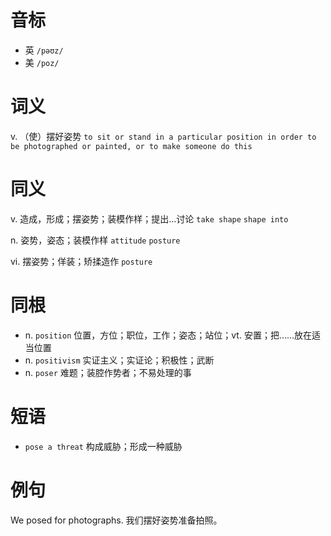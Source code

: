 # 音标

- 英 `/pəʊz/`
- 美 `/poz/`

# 词义

v. （使）摆好姿势
`to sit or stand in a particular position in order to be photographed or painted, or to make someone do this`

# 同义

v. 造成，形成；摆姿势；装模作样；提出…讨论
`take shape` `shape into`

n. 姿势，姿态；装模作样
`attitude` `posture`

vi. 摆姿势；佯装；矫揉造作
`posture`

# 同根

- n. `position` 位置，方位；职位，工作；姿态；站位；vt. 安置；把……放在适当位置
- n. `positivism` 实证主义；实证论；积极性；武断
- n. `poser` 难题；装腔作势者；不易处理的事

# 短语

- `pose a threat` 构成威胁；形成一种威胁

# 例句

We posed for photographs.
我们摆好姿势准备拍照。


